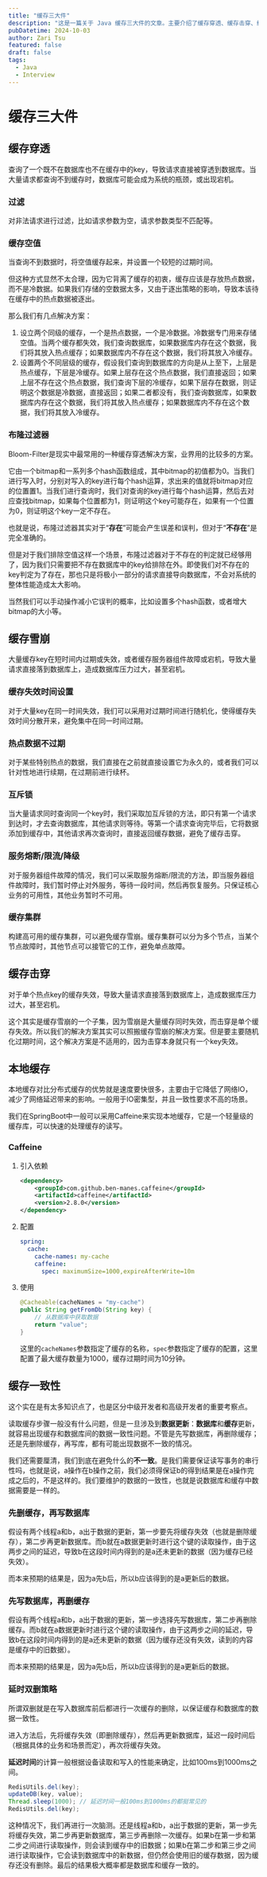 ```yaml
---
title: "缓存三大件"
description: "这是一篇关于 Java 缓存三大件的文章。主要介绍了缓存穿透、缓存击穿、缓存雪崩的概念和解决方案。"
pubDatetime: 2024-10-03
author: Zari Tsu
featured: false
draft: false
tags:
  - Java
  - Interview
---
```


# 缓存三大件

## 缓存穿透

查询了一个既不在数据库也不在缓存中的key，导致请求直接被穿透到数据库。当大量请求都查询不到缓存时，数据库可能会成为系统的瓶颈，或出现宕机。

### 过滤 

对非法请求进行过滤，比如请求参数为空，请求参数类型不匹配等。

### 缓存空值

当查询不到数据时，将空值缓存起来，并设置一个较短的过期时间。

但这种方式显然不太合理，因为它背离了缓存的初衷，缓存应该是存放热点数据，而不是冷数据。如果我们存储的空数据太多，又由于逐出策略的影响，导致本该待在缓存中的热点数据被逐出。

那么我们有几点解决方案：

1. 设立两个同级的缓存，一个是热点数据，一个是冷数据。冷数据专门用来存储空值。当两个缓存都失效，我们查询数据库，如果数据库内存在这个数据，我们将其放入热点缓存；如果数据库内不存在这个数据，我们将其放入冷缓存。
2. 设置两个不同层级的缓存，假设我们查询到数据库的方向是从上至下，上层是热点缓存，下层是冷缓存。如果上层存在这个热点数据，我们直接返回；如果上层不存在这个热点数据，我们查询下层的冷缓存，如果下层存在数据，则证明这个数据是冷数据，直接返回；如果二者都没有，我们查询数据库，如果数据库内存在这个数据，我们将其放入热点缓存；如果数据库内不存在这个数据，我们将其放入冷缓存。

### 布隆过滤器

Bloom-Filter是现实中最常用的一种缓存穿透解决方案，业界用的比较多的方案。

它由一个bitmap和一系列多个hash函数组成，其中bitmap的初值都为0。当我们进行写入时，分别对写入的key进行每个hash运算，求出来的值就将bitmap对应的位置置1。当我们进行查询时，我们对查询的key进行每个hash运算，然后去对应查找bitmap，如果每个位置都为1，则证明这个key可能存在，如果有一个位置为0，则证明这个key一定不存在。

也就是说，布隆过滤器其实对于“**存在**”可能会产生误差和误判，但对于“**不存在**”是完全准确的。

但是对于我们排除空值这样一个场景，布隆过滤器对于不存在的判定就已经够用了，因为我们只需要把不存在数据库中的key给排除在外。即使我们对不存在的key判定为了存在，那也只是将极小一部分的请求直接导向数据库，不会对系统的整体性能造成太大影响。

当然我们可以手动操作减小它误判的概率，比如设置多个hash函数，或者增大bitmap的大小等。

## 缓存雪崩

大量缓存key在短时间内过期或失效，或者缓存服务器组件故障或宕机，导致大量请求直接落到数据库上，造成数据库压力过大，甚至宕机。

### 缓存失效时间设置

对于大量key在同一时间失效，我们可以采用对过期时间进行随机化，使得缓存失效时间分散开来，避免集中在同一时间过期。

### 热点数据不过期

对于某些特别热点的数据，我们直接在之前就直接设置它为永久的，或者我们可以针对性地进行续期，在过期前进行续杯。

### 互斥锁

当大量请求同时查询同一个key时，我们采取加互斥锁的方法，即只有第一个请求到达时，才去查询数据库，其他请求则等待。等第一个请求查询完毕后，它将数据添加到缓存中，其他请求再次查询时，直接返回缓存数据，避免了缓存击穿。

### 服务熔断/限流/降级

对于服务器组件故障的情况，我们可以采取服务熔断/限流的方法，即当服务器组件故障时，我们暂时停止对外服务，等待一段时间，然后再恢复服务。只保证核心业务的可用性，其他业务暂时不可用。

### 缓存集群

构建高可用的缓存集群，可以避免缓存雪崩。缓存集群可以分为多个节点，当某个节点故障时，其他节点可以接管它的工作，避免单点故障。

## 缓存击穿

对于单个热点key的缓存失效，导致大量请求直接落到数据库上，造成数据库压力过大，甚至宕机。

这个其实是缓存雪崩的一个子集，因为雪崩是大量缓存同时失效，而击穿是单个缓存失效。所以我们的解决方案其实可以照搬缓存雪崩的解决方案。但是要主要随机化过期时间，这个解决方案是不适用的，因为击穿本身就只有一个key失效。

## 本地缓存

本地缓存对比分布式缓存的优势就是速度要快很多，主要由于它降低了网络IO，减少了网络延迟带来的影响。一般用于IO密集型，并且一致性要求不高的场景。

我们在SpringBoot中一般可以采用Caffeine来实现本地缓存，它是一个轻量级的缓存库，可以快速的处理缓存的读写。

### Caffeine

1. 引入依赖

   ```xml
   <dependency>
       <groupId>com.github.ben-manes.caffeine</groupId>
       <artifactId>caffeine</artifactId>
       <version>2.8.0</version>
   </dependency>
   ```

2. 配置

   ```yaml
   spring:
     cache:
       cache-names: my-cache
       caffeine:
         spec: maximumSize=1000,expireAfterWrite=10m
   ```

3. 使用

   ```java
   @Cacheable(cacheNames = "my-cache")
   public String getFromDb(String key) {
       // 从数据库中获取数据
       return "value";
   }
   ```

   这里的`cacheNames`参数指定了缓存的名称，`spec`参数指定了缓存的配置，这里配置了最大缓存数量为1000，缓存过期时间为10分钟。

## 缓存一致性

这个实在是有太多知识点了，也是区分中级开发者和高级开发者的重要考察点。

读取缓存步骤一般没有什么问题，但是一旦涉及到**数据更新**：**数据库**和**缓存**更新，就容易出现缓存和数据库间的数据一致性问题。不管是先写数据库，再删除缓存；还是先删除缓存，再写库，都有可能出现数据不一致的情况。

我们还需要厘清，我们到底在避免什么的**不一致**。是我们需要保证读写事务的串行性吗，也就是说，a操作在b操作之前，我们必须得保证b的得到结果是在a操作完成之后的，不是这样的。我们要维护的数据的一致性，也就是说数据库和缓存中数据需要是一样的。

### 先删缓存，再写数据库

假设有两个线程a和b，a出于数据的更新，第一步要先将缓存失效（也就是删除缓存），第二步再更新数据库。而b就在a数据更新时进行这个键的读取操作，由于这两步之间的延迟，导致b在这段时间内得到的是a还未更新的数据（因为缓存已经失效）。

而本来预期的结果是，因为a先b后，所以b应该得到的是a更新后的数据。

### 先写数据库，再删缓存

假设有两个线程a和b，a出于数据的更新，第一步选择先写数据库，第二步再删除缓存。而b就在a数据更新时进行这个键的读取操作，由于这两步之间的延迟，导致b在这段时间内得到的是a还未更新的数据（因为缓存还没有失效，读到的内容是缓存中的旧数据）。

而本来预期的结果是，因为a先b后，所以b应该得到的是a更新后的数据。

### 延时双删策略

所谓双删就是在写入数据库前后都进行一次缓存的删除，以保证缓存和数据库的数据一致性。

进入方法后，先将缓存失效（即删除缓存），然后再更新数据库，延迟一段时间后（根据具体的业务和场景而定），再次将缓存失效。

**延迟时间**的计算一般根据设备读取和写入的性能来确定，比如100ms到1000ms之间。

```java
RedisUtils.del(key);
updateDB(key, value);
Thread.sleep(1000); // 延迟时间一般100ms到1000ms的都挺常见的
RedisUtils.del(key);
```

这种情况下，我们再进行一次脑测。还是线程a和b，a出于数据的更新，第一步先将缓存失效，第二步再更新数据库，第三步再删除一次缓存。如果b在第一步和第二步之间进行读取操作，则会读到缓存中的旧数据；如果b在第二步和第三步之间进行读取操作，它会读到数据库中的新数据，但仍然会使用旧的缓存数据，因为缓存还没有删除。最后的结果极大概率都是数据库和缓存一致的。
